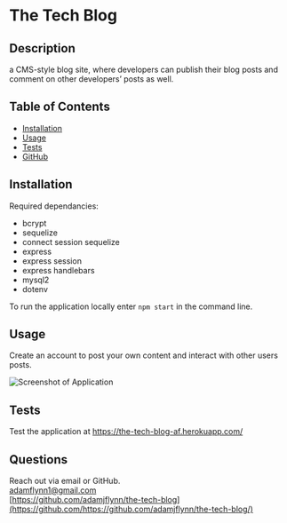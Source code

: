 # The Tech Blog
  
  ## Description
  a CMS-style blog site, where developers can publish their blog posts and comment on other developers’ posts as well.
  
  ## Table of Contents
  
  * [Installation](#installation)
  * [Usage](#usage)
  * [Tests](#tests)
  * [GitHub](#github)
  
  ## Installation
  
  Required dependancies:
  
  - bcrypt
  - sequelize
  - connect session sequelize
  - express
  - express session
  - express handlebars
  - mysql2
  - dotenv
  
  To run the application locally enter `npm start` in the command line.
  
  ## Usage
  
  Create an account to post your own content and interact with other users posts.  
  
  ![Screenshot of Application](C:\Users\Adam\OneDrive\Desktop\coding\projects\Challenge_14\tech-blog\the-tech-blog\public\Challenge_14.JPG)
  
  ## Tests
  
  Test the application at https://the-tech-blog-af.herokuapp.com/
  
  ## Questions
  
  Reach out via email or GitHub.  
  adamflynn1@gmail.com  
  [https://github.com/adamjflynn/the-tech-blog](https://github.com/https://github.com/adamjflynn/the-tech-blog/)
